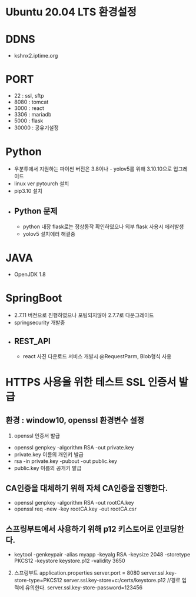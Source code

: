 Ubuntu 20.04 LTS 환경설정
=============

# DDNS
* kshnx2.iptime.org

# PORT
* 22 : ssl, sftp
* 8080 : tomcat
* 3000 : react
* 3306 : mariadb
* 5000 : flask
* 30000 : 공유기설정

# Python
- 우분투에서 지원하는 파이썬 버전은 3.8이나 - yolov5를 위해 3.10.10으로 업그레이드 
- linux ver pytourch 설치
- pip3.10 설치
- ## Python 문제
  - python 내장 flask로는 정상동작 확인하였으나 외부 flask 사용시 에러발생
  - yolov5 설치에러 해결중 

# JAVA
- OpenJDK 1.8

# SpringBoot
- 2.7.11 버전으로 진행하였으나 포팅되지않아 2.7.7로 다운그레이드
- springsecurity 개발중
- ## REST_API
  - react 사진 다운로드 서비스 개발시 @RequestParm, Blob형식 사용

# HTTPS 사용을 위한 테스트 SSL 인증서 발급
## 환경 : window10, openssl 환경변수 설정

1. openssl 인증서 발급
 - openssl genpkey -algorithm RSA -out private.key
 - private.key 이름의 개인키 발급
 - rsa -in private.key -pubout -out public.key
 - public.key 이름의 공개키 발급

## CA인증을 대체하기 위해 자체 CA인증을 진행한다.
 - openssl genpkey -algorithm RSA -out rootCA.key
 - openssl req -new -key rootCA.key -out rootCA.csr

## 스프링부트에서 사용하기 위해 p12 키스토어로 인코딩한다.
 - keytool -genkeypair -alias myapp -keyalg RSA -keysize 2048 -storetype PKCS12 -keystore keystore.p12 -validity 3650

2. 스프링부트 application.properties
 server.port = 8080
 server.ssl.key-store-type=PKCS12
 server.ssl.key-store=c:/certs/keystore.p12 //경로 입력에 유의한다.
 server.ssl.key-store-password=123456

